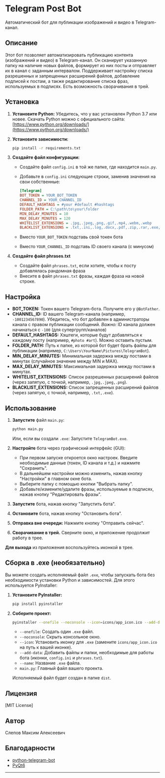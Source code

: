 # Telegram Post Bot

Автоматический бот для публикации изображений и видео в Telegram-канал.

## Описание

Этот бот позволяет автоматизировать публикацию контента (изображений и видео) в Telegram-канал.  Он сканирует указанную папку на наличие новых файлов, формирует из них посты и отправляет их в канал с заданным интервалом.  Поддерживает настройку списка разрешенных и запрещенных расширений файлов, добавление подписей к постам, а также редактирование списка фраз, используемых в подписях.  Есть возможность сворачивания в трей.

## Установка

1.  **Установите Python:** Убедитесь, что у вас установлен Python 3.7 или новее.  Скачать Python можно с официального сайта: [https://www.python.org/downloads/](https://www.python.org/downloads/)

2.  **Установите зависимости:**

    ```bash
    pip install -r requirements.txt
    ```

3.  **Создайте файл конфигурации:**

    *   Создайте файл `config.ini` в той же папке, где находится `main.py`.
    *   Добавьте в `config.ini` следующие строки, заменив значения на свои собственные:

        ```ini
        [Telegram]
        BOT_TOKEN = YOUR_BOT_TOKEN
        CHANNEL_ID = YOUR_CHANNEL_ID
        DEFAULT_HASHTAGS = #your #default #hashtags
        FOLDER_PATH = C:\path\to\your\folder
        MIN_DELAY_MINUTES = 10
        MAX_DELAY_MINUTES = 120
        WHITELIST_EXTENSIONS = .jpg,.jpeg,.png,.gif,.mp4,.webm,.webp
        BLACKLIST_EXTENSIONS = .txt,.ini,.log,.docx,.pdf,.zip,.rar,.exe,.7z
        ```
    * Вместо `YOUR_BOT_TOKEN` подставь свой токен бота
    * Вместо `YOUR_CHANNEL_ID` подставь ID своего канала (с минусом)

4. **Создайте файл phrases.txt**
    *  Создайте файл `phrases.txt`, если хотите, чтобы к посту добавлялась рандомная фраза
    *  Внесите в файл `phrases.txt` фразы, каждая фраза на новой строке.

## Настройка

*   **BOT_TOKEN:** Токен вашего Telegram-бота. Получите его у `@BotFather`.
*   **CHANNEL_ID:** ID вашего Telegram-канала (например, `-1001234567890`).  Убедитесь, что бот добавлен в администраторы канала с правом публикации сообщений. *Важно:* ID канала должен начинаться с `-100` (для супергрупп/каналов)
*   **DEFAULT_HASHTAGS:** Хэштеги, которые будут добавляться к каждому посту (например, `#photo #art`).  Можно оставить пустым.
*   **FOLDER_PATH:** Путь к папке, из которой бот будет брать файлы для публикации (например, `C:\Users\YourName\Pictures\TelegramBot`).
*   **MIN_DELAY_MINUTES:** Минимальная задержка между постами в минутах (случайное значение между MIN и MAX).
*   **MAX_DELAY_MINUTES:** Максимальная задержка между постами в минутах.
*   **WHITELIST_EXTENSIONS:** Список разрешенных расширений файлов (через запятую, с точкой, например, `.jpg,.jpeg,.png`).
*   **BLACKLIST_EXTENSIONS:** Список запрещенных расширений файлов (через запятую, с точкой, например, `.txt,.exe`).

## Использование

1.  **Запустите** файл `main.py`:

    ```bash
    python main.py
    ```
    Или, если вы создали `.exe`:
      Запустите `TelegramBot.exe`.

2.  **Настройте** бота через графический интерфейс (GUI):
    *   При первом запуске откроется окно настроек.  Введите необходимые данные (токен, ID канала и т.д.) и нажмите "Сохранить".
    *   В дальнейшем настройки можно изменить, нажав кнопку "Настройки" в главном окне бота.
    *  Выберите папку с помощью кнопки "Выбрать папку".
    *   Добавьте/измените/удалите фразы, используемые в подписях, нажав кнопку "Редактировать фразы".

3.  **Запустите** бота, нажав кнопку "Запустить бота".

4.  **Остановите** бота, нажав кнопку "Остановить бота".

5. **Отправка вне очереди:** Нажмите кнопку "Отправить сейчас".

6. **Сворачивание в трей.** Сверните окно, и приложение продолжит работу в трее.

**Для выхода** из приложения воспользуйтесь иконкой в трее.

## Сборка в .exe (необязательно)

Вы можете создать исполняемый файл `.exe`, чтобы запускать бота без необходимости установки Python и зависимостей.  Для этого используется PyInstaller:

1.  **Установите PyInstaller:**

    ```bash
    pip install pyinstaller
    ```

2.  **Соберите проект:**

    ```bash
    pyinstaller --onefile --noconsole --icon=icons/app_icon.ico --add-data "icons;icons" --add-data "config.ini;." --add-data "phrases.txt;." --name "TelegramBot" main.py
    ```

    *   `--onefile`:  Создать один `.exe` файл.
    *   `--noconsole`:  Скрыть консольное окно.
    *   `--icon`:  Установить иконку для `.exe` (замените `icons/app_icon.ico` на путь к вашей иконке).
    *   `--add-data`:  Добавить файлы и папки, необходимые для работы бота (иконки, `config.ini` и `phrases.txt`).
    *    `--name`: Название `.exe` файла.
    *   `main.py`:  Главный файл вашего проекта.

    Исполняемый файл будет создан в папке `dist`.

## Лицензия

[MIT License]

## Автор

Слепов Максим Алексеевич

## Благодарности

*   [python-telegram-bot](https://github.com/python-telegram-bot/python-telegram-bot)
*   [PyQt6](https://riverbankcomputing.com/software/pyqt/)
---